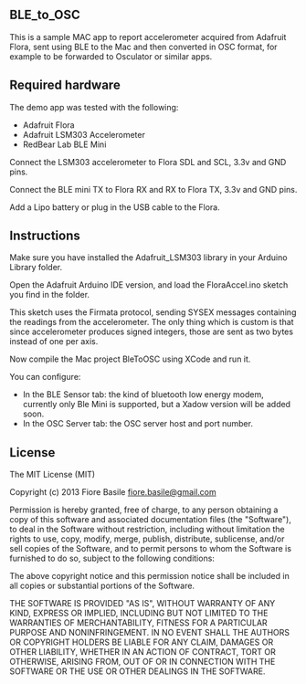 BLE_to_OSC
----------

This is a sample MAC app to report accelerometer acquired from Adafruit Flora, sent using  BLE to the Mac and then converted in OSC format, for example to be forwarded to Osculator or similar apps.

Required hardware
-----------------

The demo app was tested with the following:

- Adafruit Flora
- Adafruit LSM303 Accelerometer 
- RedBear Lab BLE Mini

Connect the LSM303 accelerometer to Flora SDL and SCL, 3.3v and GND pins.

Connect the BLE mini TX to Flora RX and RX to Flora TX, 3.3v and GND pins. 	

Add a Lipo battery or plug in the USB cable to the Flora.

Instructions
------------

Make sure you have installed the Adafruit_LSM303 library in your Arduino Library folder.

Open the Adafruit Arduino IDE version, and load the FloraAccel.ino sketch you find in the folder.

This sketch uses the Firmata protocol, sending SYSEX messages containing the readings from the accelerometer. The only thing which is custom is that since accelerometer produces signed integers, those are sent as two bytes instead of one per axis.

Now compile the Mac project BleToOSC using XCode and run it.

You can configure:

- In the BLE Sensor tab: the kind of bluetooth low energy modem, currently only Ble Mini is supported, but a Xadow version will be added soon. 
- In the OSC Server tab: the OSC server host and port number.

License
-------

The MIT License (MIT)

Copyright (c) 2013 Fiore Basile <fiore.basile@gmail.com>

Permission is hereby granted, free of charge, to any person obtaining a copy
of this software and associated documentation files (the "Software"), to deal
in the Software without restriction, including without limitation the rights
to use, copy, modify, merge, publish, distribute, sublicense, and/or sell
copies of the Software, and to permit persons to whom the Software is
furnished to do so, subject to the following conditions:

The above copyright notice and this permission notice shall be included in
all copies or substantial portions of the Software.

THE SOFTWARE IS PROVIDED "AS IS", WITHOUT WARRANTY OF ANY KIND, EXPRESS OR
IMPLIED, INCLUDING BUT NOT LIMITED TO THE WARRANTIES OF MERCHANTABILITY,
FITNESS FOR A PARTICULAR PURPOSE AND NONINFRINGEMENT. IN NO EVENT SHALL THE
AUTHORS OR COPYRIGHT HOLDERS BE LIABLE FOR ANY CLAIM, DAMAGES OR OTHER
LIABILITY, WHETHER IN AN ACTION OF CONTRACT, TORT OR OTHERWISE, ARISING FROM,
OUT OF OR IN CONNECTION WITH THE SOFTWARE OR THE USE OR OTHER DEALINGS IN
THE SOFTWARE.



 